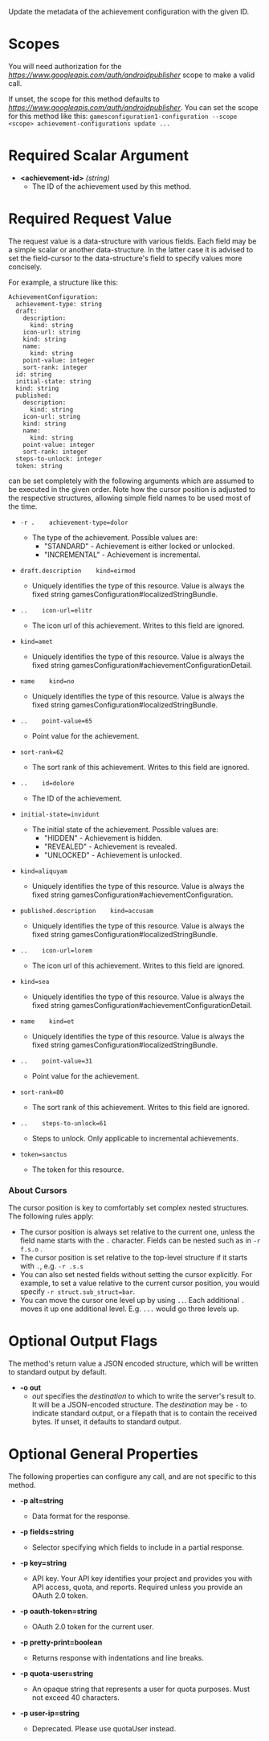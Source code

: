 Update the metadata of the achievement configuration with the given ID.
# Scopes

You will need authorization for the *https://www.googleapis.com/auth/androidpublisher* scope to make a valid call.

If unset, the scope for this method defaults to *https://www.googleapis.com/auth/androidpublisher*.
You can set the scope for this method like this: `gamesconfiguration1-configuration --scope <scope> achievement-configurations update ...`
# Required Scalar Argument
* **&lt;achievement-id&gt;** *(string)*
    - The ID of the achievement used by this method.
# Required Request Value

The request value is a data-structure with various fields. Each field may be a simple scalar or another data-structure.
In the latter case it is advised to set the field-cursor to the data-structure's field to specify values more concisely.

For example, a structure like this:
```
AchievementConfiguration:
  achievement-type: string
  draft:
    description:
      kind: string
    icon-url: string
    kind: string
    name:
      kind: string
    point-value: integer
    sort-rank: integer
  id: string
  initial-state: string
  kind: string
  published:
    description:
      kind: string
    icon-url: string
    kind: string
    name:
      kind: string
    point-value: integer
    sort-rank: integer
  steps-to-unlock: integer
  token: string

```

can be set completely with the following arguments which are assumed to be executed in the given order. Note how the cursor position is adjusted to the respective structures, allowing simple field names to be used most of the time.

* `-r .    achievement-type=dolor`
    - The type of the achievement.
        Possible values are:  
        - &#34;STANDARD&#34; - Achievement is either locked or unlocked. 
        - &#34;INCREMENTAL&#34; - Achievement is incremental.
* `draft.description    kind=eirmod`
    - Uniquely identifies the type of this resource. Value is always the fixed string gamesConfiguration#localizedStringBundle.

* `..    icon-url=elitr`
    - The icon url of this achievement. Writes to this field are ignored.
* `kind=amet`
    - Uniquely identifies the type of this resource. Value is always the fixed string gamesConfiguration#achievementConfigurationDetail.
* `name    kind=no`
    - Uniquely identifies the type of this resource. Value is always the fixed string gamesConfiguration#localizedStringBundle.

* `..    point-value=65`
    - Point value for the achievement.
* `sort-rank=62`
    - The sort rank of this achievement. Writes to this field are ignored.

* `..    id=dolore`
    - The ID of the achievement.
* `initial-state=invidunt`
    - The initial state of the achievement.
        Possible values are:  
        - &#34;HIDDEN&#34; - Achievement is hidden. 
        - &#34;REVEALED&#34; - Achievement is revealed. 
        - &#34;UNLOCKED&#34; - Achievement is unlocked.
* `kind=aliquyam`
    - Uniquely identifies the type of this resource. Value is always the fixed string gamesConfiguration#achievementConfiguration.
* `published.description    kind=accusam`
    - Uniquely identifies the type of this resource. Value is always the fixed string gamesConfiguration#localizedStringBundle.

* `..    icon-url=lorem`
    - The icon url of this achievement. Writes to this field are ignored.
* `kind=sea`
    - Uniquely identifies the type of this resource. Value is always the fixed string gamesConfiguration#achievementConfigurationDetail.
* `name    kind=et`
    - Uniquely identifies the type of this resource. Value is always the fixed string gamesConfiguration#localizedStringBundle.

* `..    point-value=31`
    - Point value for the achievement.
* `sort-rank=80`
    - The sort rank of this achievement. Writes to this field are ignored.

* `..    steps-to-unlock=61`
    - Steps to unlock. Only applicable to incremental achievements.
* `token=sanctus`
    - The token for this resource.


### About Cursors

The cursor position is key to comfortably set complex nested structures. The following rules apply:

* The cursor position is always set relative to the current one, unless the field name starts with the `.` character. Fields can be nested such as in `-r f.s.o` .
* The cursor position is set relative to the top-level structure if it starts with `.`, e.g. `-r .s.s`
* You can also set nested fields without setting the cursor explicitly. For example, to set a value relative to the current cursor position, you would specify `-r struct.sub_struct=bar`.
* You can move the cursor one level up by using `..`. Each additional `.` moves it up one additional level. E.g. `...` would go three levels up.


# Optional Output Flags

The method's return value a JSON encoded structure, which will be written to standard output by default.

* **-o out**
    - *out* specifies the *destination* to which to write the server's result to.
      It will be a JSON-encoded structure.
      The *destination* may be `-` to indicate standard output, or a filepath that is to contain the received bytes.
      If unset, it defaults to standard output.
# Optional General Properties

The following properties can configure any call, and are not specific to this method.

* **-p alt=string**
    - Data format for the response.

* **-p fields=string**
    - Selector specifying which fields to include in a partial response.

* **-p key=string**
    - API key. Your API key identifies your project and provides you with API access, quota, and reports. Required unless you provide an OAuth 2.0 token.

* **-p oauth-token=string**
    - OAuth 2.0 token for the current user.

* **-p pretty-print=boolean**
    - Returns response with indentations and line breaks.

* **-p quota-user=string**
    - An opaque string that represents a user for quota purposes. Must not exceed 40 characters.

* **-p user-ip=string**
    - Deprecated. Please use quotaUser instead.
